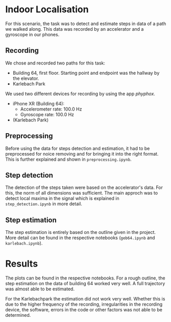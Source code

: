 # Indoor Localisation

For this scenario, the task was to detect and estimate steps in data of a path we walked along. This data was recorded by an accelerator and a gyroscope in our phones.

## Recording 
We chose and recorded two paths for this task:
- Building 64, first floor. Starting point and endpoint was the hallway by the elevator.
- Karlebach Park

We used two different devices for recording by using the app *phyphox*.
- iPhone XR (Building 64): 
  - Accelerometer rate: 100.0 Hz
  - Gyroscope rate: 100.0 Hz 
- (Karlebach Park)

## Preprocessing
Before using the data for steps detection and estimation, it had to be preprocessed for noice removing and for bringing it into the right format. This is further explained and shown in `preprocessing.ipynb`.

## Step detection
The detection of the steps taken were based on the accelerator's data. For this, the norm of all dimensions was sufficient. The main approch was to detect local maxima in the signal which is explained in `step_detection.ipynb` in more detail.

## Step estimation
The step estimation is entirely based on the outline given in the project. More detail can be found in the respective notebooks (`geb64.ipynb` and `karlebach.ipynb`). 

# Results

The plots can be found in the respective notebooks. For a rough outline, the step estimation on the data of building 64 worked very well. A full trajectory was almost able to be estimated.

For the Karlebachpark the estimation did not work very well. Whether this is due to the higher frequency of the recording, irregularities in the recording device, the software, errors in the code or other factors was not able to be determined.

